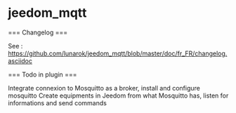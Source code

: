jeedom_mqtt
================

=== Changelog ===

See : https://github.com/lunarok/jeedom_mqtt/blob/master/doc/fr_FR/changelog.asciidoc

=== Todo in plugin ===

Integrate connexion to Mosquitto as a broker, install and configure mosquitto
Create equipments in Jeedom from what Mosquitto has, listen for informations and send commands

